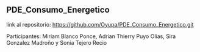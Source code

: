 ## PDE_Consumo_Energetico

link al repositorio: https://github.com/Oyupa/PDE_Consumo_Energetico.git

Participantes: Miriam Blanco Ponce, Adrian Thierry Puyo Olias, Sira Gonzalez Madroño y Sonia Tejero Recio
